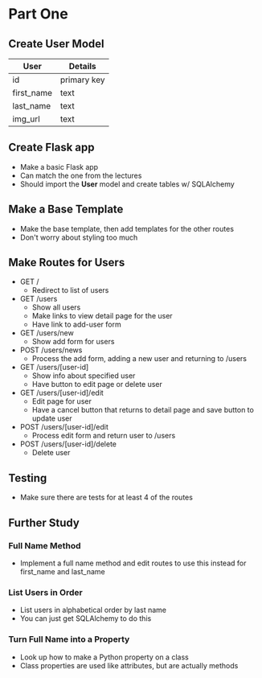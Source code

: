 # Part One

## Create User Model

| User | Details |
|-|-|
| id | primary key |
| first_name | text |
| last_name | text |
| img_url | text |

## Create Flask app

* Make a basic Flask app
* Can match the one from the lectures
* Should import the **User** model and create tables w/ SQLAlchemy

## Make a Base Template

* Make the base template, then add templates for the other routes
* Don't worry about styling too much

## Make Routes for Users

* GET /
  * Redirect to list of users
* GET /users
  * Show all users
  * Make links to view detail page for the user
  * Have link to add-user form
* GET /users/new
  * Show add form for users
* POST /users/news
  * Process the add form, adding a new user and returning to /users
* GET /users/[user-id]
  * Show info about specified user
  * Have button to edit page or delete user
* GET /users/[user-id]/edit
  * Edit page for user
  * Have a cancel button that returns to detail page and save button to update user
* POST /users/[user-id]/edit
  * Process edit form and return user to /users
* POST /users/[user-id]/delete
  * Delete user

## Testing

* Make sure there are tests for at least 4 of the routes

## Further Study

### Full Name Method

* Implement a full name method and edit routes to use this instead for first_name and last_name 

### List Users in Order

* List users in alphabetical order by last name
* You can just get SQLAlchemy to do this

### Turn Full Name into a Property

* Look up how to make a Python property on a class
* Class properties are used like attributes, but are actually methods